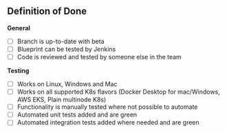 ## Definition of Done

**General**
 - [ ] Branch is up-to-date with beta
 - [ ] Blueprint can be tested by Jenkins
 - [ ] Code is reviewed and tested by someone else in the team

**Testing**
- [ ] Works on Linux, Windows and Mac
- [ ] Works on all supported K8s flavors (Docker Desktop for mac/Windows, AWS EKS, Plain multinode K8s)
- [ ] Functionality is manually tested where not possible to automate
- [ ] Automated unit tests added and are green
- [ ] Automated integration tests added where needed and are green